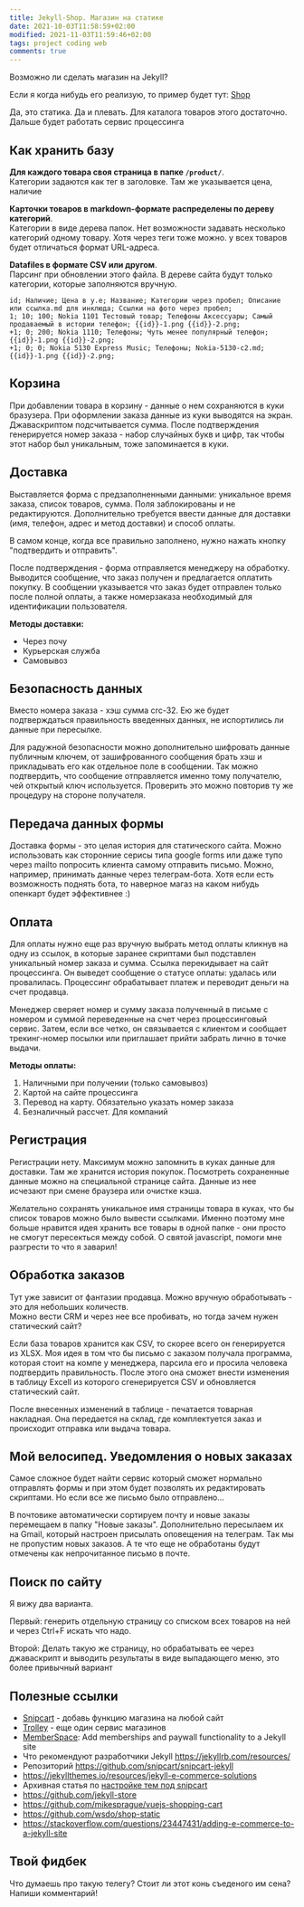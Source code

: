 ```yaml
---
title: Jekyll-Shop. Магазин на статике
date: 2021-10-03T11:58:59+02:00
modified: 2021-11-03T11:59:46+02:00
tags: project coding web
comments: true
---
```


Возможно ли сделать магазин на Jekyll?

Если я когда нибудь его реализую, то пример будет тут: [Shop](shop.md)

Да, это статика. Да и плевать. Для каталога товаров этого достаточно. Дальше будет работать сервис процессинга

## Как хранить базу
**Для каждого товара своя страница в папке ```/product/```**.  
Категории задаются как тег в заголовке. Там же указывается цена, наличие

**Карточки товаров в markdown-формате распределены по дереву категорий**.  
Категории в виде дерева папок. Нет возможности задавать несколько категорий одному товару. Хотя через теги тоже можно. у всех товаров будет отличаться формат URL-адреса.

**Datafiles в формате CSV или другом**.  
Парсинг при обновлении этого файла. В дереве сайта будут только категории, которые заполняются вручную.  
```
id; Наличие; Цена в у.е; Название; Категории через пробел; Описание или ссылка.md для инклюда; Ссылки на фото через пробел; 
1; 10; 100; Nokia 1101 Тестовый товар; Телефоны Аксессуары; Самый продаваемый в истории телефон; {{id}}-1.png {{id}}-2.png;
+1; 0; 200; Nokia 1110; Телефоны; Чуть менее популярный телефон; {{id}}-1.png {{id}}-2.png;
+1; 0; 0; Nokia 5130 Express Music; Телефоны; Nokia-5130-c2.md; {{id}}-1.png {{id}}-2.png;
```


## Корзина
При добавлении товара в корзину - данные о нем сохраняются в куки бразузера. При оформлении заказа данные из куки выводятся на экран. Джаваскриптом подсчитывается сумма. После подтверждения генерируется номер заказа - набор случайных букв и цифр, так чтобы этот набор был уникальным, тоже запоминается в куки.

## Доставка
Выставляется форма с предзаполненными данными: уникальное время заказа, список товаров, сумма. Поля заблокированы и не редактируются.
Дополнительно требуется ввести данные для доставки (имя, телефон, адрес и метод доставки) и способ оплаты.  

В самом конце, когда все правильно заполнено, нужно нажать кнопку "подтвердить и отправить".

После подтверждения - форма отправляется менеджеру на обработку. Выводится сообщение, что заказ получен и предлагается оплатить покупку. В сообщении указывается что заказ будет отправлен только после полной оплаты, а также номерзаказа необходимый для идентификации пользователя.

**Методы доставки:**
- Через почу
- Курьерская служба
- Самовывоз

## Безопасность данных
Вместо номера заказа - хэш сумма crc-32. Ею же будет подтверждаться правильность введенных данных, не испортились ли данные при пересылке. 

Для радужной безопасности можно дополнительно шифровать данные публичным ключем, от зашифрованного сообщения брать хэш и прикладывать его как отдельное поле в сообщении. Так можно подтвердить, что сообщение отправляется именно тому получателю, чей открытый ключ используется. Проверить это можно повторив ту же процедуру на стороне получателя.

## Передача данных формы
Доставка формы - это целая история для статического сайта. Можно использовать как сторонние серисы типа google forms или даже тупо через mailto попросить клиента самому отправить письмо. Можно, например, принимать данные через телеграм-бота. Хотя если есть возможность поднять бота, то наверное магаз на каком нибудь опенкарт будет эффективнее :)

## Оплата
Для оплаты нужно еще раз вручную выбрать метод оплаты кликнув на одну из ссылок, в которые заранее скриптами был подставлен уникальный номер заказа и сумма. Ссылка перекидывает на сайт процессинга. Он выведет сообщение о статусе оплаты: удалась или провалилась. Процессинг обрабатывает платеж и переводит деньги на счет продавца.  

Менеджер сверяет номер и сумму заказа полученный в письме с номером и суммой переведенные на счет через процессинговый сервис.
Затем, если все четко, он связывается с клиентом и сообщает трекинг-номер посылки или приглашает прийти забрать лично в точке выдачи.

**Методы оплаты:**
1. Наличными при получении (только самовывоз)
2. Картой на сайте процессинга
3. Перевод на карту. Обязательно указать номер заказа
4. Безналичный рассчет. Для компаний

## Регистрация
Регистрации нету. Максимум можно запомнить в куках данные для доставки. Там же хранится история покупок. Посмотреть сохраненные данные можно на специальной странице сайта. Данные из нее исчезают при смене браузера или очистке кэша.

Желательно сохранять уникальное имя страницы товара в куках, что бы список товаров можно было вывести ссылками. Именно поэтому мне больше нравится идея хранить все товары в одной папке - они просто не смогут пересекться между собой. О святой javascript, помоги мне разгрести то что я заварил!

## Обработка заказов
Тут уже зависит от фантазии продавца. Можно вручную обработывать - это для небольших количеств.  
Можно вести CRM и через нее все пробивать, но тогда зачем нужен статический сайт?

Если база товаров хранится как CSV, то скорее всего он генерируется из XLSX. Моя идея в том что бы письмо с заказом получала программа, которая стоит на компе у менеджера, парсила его и просила человека подтвердить правильность. После этого она сможет внести изменения в таблицу Excell из которого сгенерируется CSV и обновляется статический сайт.

После внесенных изменений в таблице - печатается товарная накладная. Она передается на склад, где комплектуется заказ и происходит отправка или выдача товара.

## Мой велосипед. Уведомления о новых заказах
Самое сложное будет найти сервис который сможет нормально отправлять формы и при этом будет позволять их редактировать скриптами. Но если все же письмо было отправлено...

В почтовике автоматически сортируем почту и новые заказы перемещаем в папку "Новые заказы". Дополнительно пересылаем их на Gmail, который настроен присылать оповещения на телеграм. Так мы не пропустим новых заказов. А те что еще не обработаны будут отмечены как непрочитанное письмо в почте.





## Поиск по сайту
Я вижу два варианта. 

Первый: генерить отдельную страницу со списком всех товаров на ней и через Ctrl+F искать что надо. 

Второй: Делать такую же страницу, но обрабатывать ее через джаваскрипт и выводить результаты в виде выпадающего меню, это более привычный вариант

## Полезные ссылки
- [Snipcart](https://snipcart.com/) - добавь функцию магазина на любой сайт
- [Trolley](https://trolley.link/) - еще один сервис магазинов
- [MemberSpace](https://www.memberspace.com/integrations/jekyll-membership/): Add memberships and paywall functionality to a Jekyll site
- Что рекомендуют разработчики Jekyll <https://jekyllrb.com/resources/>
- Репозиторий <https://github.com/snipcart/snipcart-jekyll>
- <https://jekyllthemes.io/resources/jekyll-e-commerce-solutions>
- Архивная статья по [настройке тем под snipcart](https://webcache.googleusercontent.com/search?q=cache:sNuAm3t-6QYJ:https://snipcart.com/blog/jekyll-ecommerce-tutorial+&cd=1&hl=ru&ct=clnk&gl=ua)
- <https://github.com/jekyll-store>
- <https://github.com/mikesprague/vuejs-shopping-cart>
- <https://github.com/wsdo/shop-static>
- <https://stackoverflow.com/questions/23447431/adding-e-commerce-to-a-jekyll-site>

## Твой фидбек
Что думаешь про такую телегу? Стоит ли этот конь съеденого им сена? Напиши комментарий!

